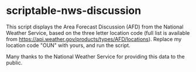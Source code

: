 # scriptable-nws-discussion

This script displays the Area Forecast Discussion (AFD) from the National Weather Service, based on the three letter location code (full list is available from https://api.weather.gov/products/types/AFD/locations). Replace my location code "OUN" with yours, and run the script.

Many thanks to the National Weather Service for providing this data to the public.
